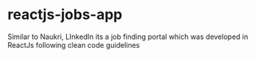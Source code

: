 # reactjs-jobs-app
Similar to Naukri, LInkedIn its a job finding portal which was developed in ReactJs following clean code guidelines
